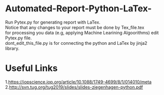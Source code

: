 # Automated-Report-Python-LaTex-
Run Pytex.py for generating report with LaTex.\
Notice that any changes to your report must be done by Tex_file.tex\
for processing you data (e.g, applying Machine Learining Algoorithms) edit Pytex.py file.\
dont_edit_this_file.py is for connecting the python and LaTex by jinja2 library.

# Useful Links
1.https://iopscience.iop.org/article/10.1088/1749-4699/8/1/014010/meta 
\
2.http://svn.tug.org/tug2019/slides/slides-ziegenhagen-python.pdf

